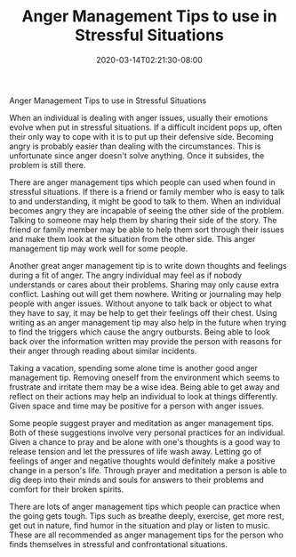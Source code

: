 ﻿---
title: "Anger Management Tips to use in Stressful Situations"
date: 2020-03-14T02:21:30-08:00
description: "anger management Tips for Web Success"
featured_image: "/images/anger management.jpg"
tags: ["anger management"]
---

Anger Management Tips to use in Stressful Situations

When an individual is dealing with anger issues, usually their emotions evolve when put in stressful situations. If a difficult incident pops up, often their only way to cope with it is to put up their defensive side. Becoming angry is probably easier than dealing with the circumstances. This is unfortunate since anger doesn't solve anything. Once it subsides, the problem is still there. 

There are anger management tips which people can used when found in stressful situations. If there is a friend or family member who is easy to talk to and understanding, it might be good to talk to them. When an individual becomes angry they are incapable of seeing the other side of the problem. Talking to someone may help them by sharing their side of the story. The friend or family member may be able to help them sort through their issues and make them look at the situation from the other side. This anger management tip may work well for some people.

Another great anger management tip is to write down thoughts and feelings during a fit of anger. The angry individual may feel as if nobody understands or cares about their problems. Sharing may only cause extra conflict. Lashing out will get them nowhere. Writing or journaling may help people with anger issues. Without anyone to talk back or object to what they have to say, it may be help to get their feelings off their chest. Using writing as an anger management tip may also help in the future when trying to find the triggers which cause the angry outbursts. Being able to look back over the information written may provide the person with reasons for their anger through reading about similar incidents.

Taking a vacation, spending some alone time is another good anger management tip. Removing oneself from the environment which seems to frustrate and irritate them may be a wise idea. Being able to get away and reflect on their actions may help an individual to look at things differently. Given space and time may be positive for a person with anger issues. 

Some people suggest prayer and meditation as anger management tips. Both of these suggestions involve very personal practices for an individual. Given a chance to pray and be alone with one's thoughts is a good way to release tension and let the pressures of life wash away. Letting go of feelings of anger and negative thoughts would definitely make a positive change in a person's life. Through prayer and meditation a person is able to dig deep into their minds and souls for answers to their problems and comfort for their broken spirits. 

There are lots of anger management tips which people can practice when the going gets tough. Tips such as breathe deeply, exercise, get more rest, get out in nature, find humor in the situation and play or listen to music. These are all recommended as anger management tips for the person who finds themselves in stressful and confrontational situations. 

